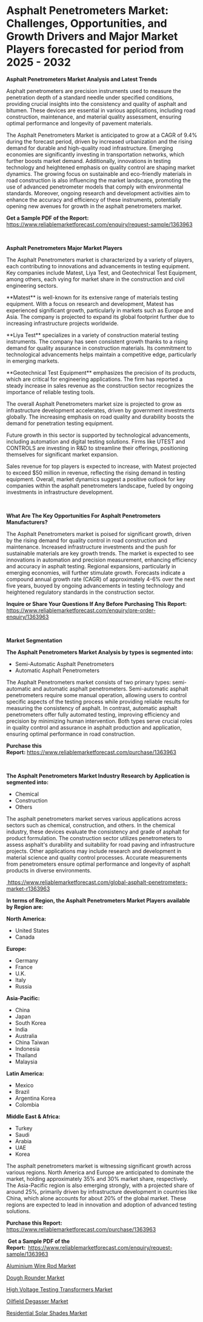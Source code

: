 <p><h1>Asphalt Penetrometers Market: Challenges, Opportunities, and Growth Drivers and Major Market Players forecasted for period from 2025 - 2032</h1></p><p><strong>Asphalt Penetrometers Market Analysis and Latest Trends</strong></p>
<p><p>Asphalt penetrometers are precision instruments used to measure the penetration depth of a standard needle under specified conditions, providing crucial insights into the consistency and quality of asphalt and bitumen. These devices are essential in various applications, including road construction, maintenance, and material quality assessment, ensuring optimal performance and longevity of pavement materials.</p><p>The Asphalt Penetrometers Market is anticipated to grow at a CAGR of 9.4% during the forecast period, driven by increased urbanization and the rising demand for durable and high-quality road infrastructure. Emerging economies are significantly investing in transportation networks, which further boosts market demand. Additionally, innovations in testing technology and heightened emphasis on quality control are shaping market dynamics. The growing focus on sustainable and eco-friendly materials in road construction is also influencing the market landscape, promoting the use of advanced penetrometer models that comply with environmental standards. Moreover, ongoing research and development activities aim to enhance the accuracy and efficiency of these instruments, potentially opening new avenues for growth in the asphalt penetrometers market.</p></p>
<p><strong>Get a Sample PDF of the Report:&nbsp;</strong> <a href="https://www.reliablemarketforecast.com/enquiry/request-sample/1363963?utm_campaign=1140&utm_medium=2&utm_source=Github&utm_content=ia&utm_term=28022025&utm_id=asphalt-penetrometers">https://www.reliablemarketforecast.com/enquiry/request-sample/1363963</a></p>
<p>&nbsp;</p>
<p><strong>Asphalt Penetrometers Major Market Players</strong></p>
<p><p>The Asphalt Penetrometers market is characterized by a variety of players, each contributing to innovations and advancements in testing equipment. Key companies include Matest, Liya Test, and Geotechnical Test Equipment, among others, each vying for market share in the construction and civil engineering sectors.</p><p>**Matest** is well-known for its extensive range of materials testing equipment. With a focus on research and development, Matest has experienced significant growth, particularly in markets such as Europe and Asia. The company is projected to expand its global footprint further due to increasing infrastructure projects worldwide.</p><p>**Liya Test** specializes in a variety of construction material testing instruments. The company has seen consistent growth thanks to a rising demand for quality assurance in construction materials. Its commitment to technological advancements helps maintain a competitive edge, particularly in emerging markets.</p><p>**Geotechnical Test Equipment** emphasizes the precision of its products, which are critical for engineering applications. The firm has reported a steady increase in sales revenue as the construction sector recognizes the importance of reliable testing tools.</p><p>The overall Asphalt Penetrometers market size is projected to grow as infrastructure development accelerates, driven by government investments globally. The increasing emphasis on road quality and durability boosts the demand for penetration testing equipment.</p><p>Future growth in this sector is supported by technological advancements, including automation and digital testing solutions. Firms like UTEST and CONTROLS are investing in R&D to streamline their offerings, positioning themselves for significant market expansion.</p><p>Sales revenue for top players is expected to increase, with Matest projected to exceed $50 million in revenue, reflecting the rising demand in testing equipment. Overall, market dynamics suggest a positive outlook for key companies within the asphalt penetrometers landscape, fueled by ongoing investments in infrastructure development.</p></p>
<p>&nbsp;</p>
<p><strong>What Are The Key Opportunities For Asphalt Penetrometers Manufacturers?</strong></p>
<p><p>The Asphalt Penetrometers market is poised for significant growth, driven by the rising demand for quality control in road construction and maintenance. Increased infrastructure investments and the push for sustainable materials are key growth trends. The market is expected to see innovations in automation and precision measurement, enhancing efficiency and accuracy in asphalt testing. Regional expansions, particularly in emerging economies, will further stimulate growth. Forecasts indicate a compound annual growth rate (CAGR) of approximately 4-6% over the next five years, buoyed by ongoing advancements in testing technology and heightened regulatory standards in the construction sector.</p></p>
<p><strong>Inquire or Share Your Questions If Any Before Purchasing This Report:</strong> <a href="https://www.reliablemarketforecast.com/enquiry/pre-order-enquiry/1363963?utm_campaign=1140&utm_medium=2&utm_source=Github&utm_content=ia&utm_term=28022025&utm_id=asphalt-penetrometers">https://www.reliablemarketforecast.com/enquiry/pre-order-enquiry/1363963</a></p>
<p>&nbsp;</p>
<p><strong>Market Segmentation</strong></p>
<p><strong>The Asphalt Penetrometers Market Analysis by types is segmented into:</strong></p>
<p><ul><li>Semi-Automatic Asphalt Penetrometers</li><li>Automatic Asphalt Penetrometers</li></ul></p>
<p><p>The Asphalt Penetrometers market consists of two primary types: semi-automatic and automatic asphalt penetrometers. Semi-automatic asphalt penetrometers require some manual operation, allowing users to control specific aspects of the testing process while providing reliable results for measuring the consistency of asphalt. In contrast, automatic asphalt penetrometers offer fully automated testing, improving efficiency and precision by minimizing human intervention. Both types serve crucial roles in quality control and assurance in asphalt production and application, ensuring optimal performance in road construction.</p></p>
<p><strong>Purchase this Report:&nbsp;</strong><a href="https://www.reliablemarketforecast.com/purchase/1363963?utm_campaign=1140&utm_medium=2&utm_source=Github&utm_content=ia&utm_term=28022025&utm_id=asphalt-penetrometers">https://www.reliablemarketforecast.com/purchase/1363963</a></p>
<p>&nbsp;</p>
<p><strong>The Asphalt Penetrometers Market Industry Research by Application is segmented into:</strong></p>
<p><ul><li>Chemical</li><li>Construction</li><li>Others</li></ul></p>
<p><p>The asphalt penetrometers market serves various applications across sectors such as chemical, construction, and others. In the chemical industry, these devices evaluate the consistency and grade of asphalt for product formulation. The construction sector utilizes penetrometers to assess asphalt's durability and suitability for road paving and infrastructure projects. Other applications may include research and development in material science and quality control processes. Accurate measurements from penetrometers ensure optimal performance and longevity of asphalt products in diverse environments.</p></p>
<p><a href="https://www.reliablemarketforecast.com/global-asphalt-penetrometers-market-r1363963?utm_campaign=1140&utm_medium=2&utm_source=Github&utm_content=ia&utm_term=28022025&utm_id=asphalt-penetrometers">&nbsp;https://www.reliablemarketforecast.com/global-asphalt-penetrometers-market-r1363963</a></p>
<p><strong>In terms of Region, the Asphalt Penetrometers Market Players available by Region are:</strong></p>
<p>
    <p> <strong> North America: </strong>
        <ul>
            <li>United States</li>
            <li>Canada</li>
        </ul>
        </p> 
    <p> <strong> Europe: </strong>
        <ul>
            <li>Germany</li>
            <li>France</li>
            <li>U.K.</li>
            <li>Italy</li>
            <li>Russia</li>
        </ul>
        </p> 
    <p> <strong> Asia-Pacific: </strong>
        <ul>
            <li>China</li>
            <li>Japan</li>
            <li>South Korea</li>
            <li>India</li>
            <li>Australia</li>
            <li>China Taiwan</li>
            <li>Indonesia</li>
            <li>Thailand</li>
            <li>Malaysia</li>
        </ul>
        </p> 
    <p> <strong> Latin America: </strong>
        <ul>
            <li>Mexico</li>
            <li>Brazil</li>
            <li>Argentina Korea</li>
            <li>Colombia</li>
        </ul>
        </p> 
    <p> <strong> Middle East & Africa: </strong>
        <ul>
            <li>Turkey</li>
            <li>Saudi</li>
            <li>Arabia</li>
            <li>UAE</li>
            <li>Korea</li>
        </ul>
    </p>
    </p>
<p><p>The asphalt penetrometers market is witnessing significant growth across various regions. North America and Europe are anticipated to dominate the market, holding approximately 35% and 30% market share, respectively. The Asia-Pacific region is also emerging strongly, with a projected share of around 25%, primarily driven by infrastructure development in countries like China, which alone accounts for about 20% of the global market. These regions are expected to lead in innovation and adoption of advanced testing solutions.</p></p>
<p><strong>Purchase this Report: </strong><a href="https://www.reliablemarketforecast.com/purchase/1363963?utm_campaign=1140&utm_medium=2&utm_source=Github&utm_content=ia&utm_term=28022025&utm_id=asphalt-penetrometers">https://www.reliablemarketforecast.com/purchase/1363963</a></p>
<p>&nbsp;<strong>Get a Sample PDF of the Report:&nbsp;&nbsp;</strong><a href="https://www.reliablemarketforecast.com/enquiry/request-sample/1363963?utm_campaign=1140&utm_medium=2&utm_source=Github&utm_content=ia&utm_term=28022025&utm_id=asphalt-penetrometers">https://www.reliablemarketforecast.com/enquiry/request-sample/1363963</a></p>
<p><strong></strong></p>
<p><p><a href="https://github.com/ezahdyre/Market-Research-Report-List-1/blob/main/aluminium-wire-rod-market.md?utm_campaign=1140&utm_medium=2&utm_source=Github&utm_content=ia&utm_term=28022025&utm_id=asphalt-penetrometers">Aluminium Wire Rod Market</a></p><p><a href="https://github.com/tashiafun920/Market-Research-Report-List-1/blob/main/dough-rounder-market.md?utm_campaign=1140&utm_medium=2&utm_source=Github&utm_content=ia&utm_term=28022025&utm_id=asphalt-penetrometers">Dough Rounder Market</a></p><p><a href="https://github.com/kaqiewan/Market-Research-Report-List-1/blob/main/high-voltage-testing-transformers-market.md?utm_campaign=1140&utm_medium=2&utm_source=Github&utm_content=ia&utm_term=28022025&utm_id=asphalt-penetrometers">High Voltage Testing Transformers Market</a></p><p><a href="https://github.com/verikaahova/Market-Research-Report-List-1/blob/main/oilfield-degasser-market.md?utm_campaign=1140&utm_medium=2&utm_source=Github&utm_content=ia&utm_term=28022025&utm_id=asphalt-penetrometers">Oilfield Degasser Market</a></p><p><a href="https://github.com/toldenargelia86/Market-Research-Report-List-1/blob/main/residential-solar-shades-market.md?utm_campaign=1140&utm_medium=2&utm_source=Github&utm_content=ia&utm_term=28022025&utm_id=asphalt-penetrometers">Residential Solar Shades Market</a></p></p>